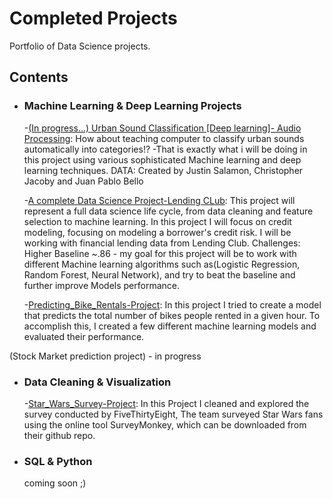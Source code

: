 # Completed Projects
Portfolio of Data Science projects.
## Contents

- ### Machine Learning & Deep Learning Projects
  -[(In progress...) Urban Sound Classification [Deep learning]- Audio Processing](https://github.com/vikramlucky/Springboard/blob/master/Capstone_Project_2/Code/Urban%20Sound%20Classification_.ipynb):
	How about teaching computer to classify urban sounds automatically into categories!? -That is exactly what i will be doing in this project using various sophisticated Machine learning and deep learning techniques.
	DATA: Created by Justin Salamon, Christopher Jacoby and Juan Pablo Bello

	-[A complete Data Science Project-Lending CLub](https://github.com/vikramlucky/Portfolio/blob/master/lending_club/A_Complete_Data_Science_Project.ipynb): This project will represent a full data science life cycle, from data cleaning and feature selection to machine learning. In this project I will focus on credit modeling, focusing on modeling a borrower's credit risk. I will be working with financial lending data from Lending Club.
Challenges: Higher Baseline ~.86 - my goal for this project will be to work with different Machine learning algorithms such as(Logistic Regression, Random Forest, Neural Network), and try to beat the baseline and further improve Models performance.

	-[Predicting_Bike_Rentals-Project](https://github.com/vikramlucky/Portfolio/blob/master/Predicting_Bike_Rentals/Predicting_Bike_Rentals-Project.ipynb): In this project I tried to create a model that predicts the total number of bikes people rented in a given hour. To accomplish this, I created a few different machine learning models and evaluated their performance.

(Stock Market prediction project) - in progress <br>

- ### Data Cleaning & Visualization
	-[Star_Wars_Survey-Project](https://github.com/vikramlucky/Portfolio/blob/master/Project_%20Star%20Wars%20Survey/Data%20Cleaning%20and%20Visualization.ipynb): In this Project I cleaned and explored the survey conducted by FiveThirtyEight, The team surveyed Star Wars fans using the online tool SurveyMonkey, which can be downloaded from their github repo.
- ### SQL & Python
	coming soon ;)
